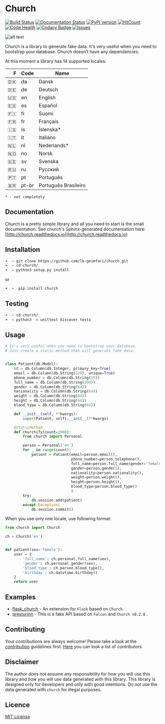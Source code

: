 # Church
[![Build Status](https://travis-ci.org/lk-geimfari/church.svg?branch=master)](https://travis-ci.org/lk-geimfari/church)
[![Documentation Status](https://readthedocs.org/projects/church/badge/?version=latest)](http://church.readthedocs.io/en/latest/?badge=latest)
[![PyPI version](https://badge.fury.io/py/church.svg)](https://badge.fury.io/py/church)
[![HitCount](https://hitt.herokuapp.com/lk-geimfar/church.svg)](https://github.com/lk-geimfari/church)
[![Code Health](https://landscape.io/github/lk-geimfari/church/master/landscape.svg?style=flat)](https://landscape.io/github/lk-geimfari/church/master)
[![Codacy Badge](https://api.codacy.com/project/badge/Grade/d773f20efa67430683bb24fff5af9db8)](https://www.codacy.com/app/likid-geimfari/church)
[![Issues](https://img.shields.io/github/issues/lk-geimfari/church.svg)](https://github.com/lk-geimfari/church/issues)


![alt text](https://raw.githubusercontent.com/lk-geimfari/church/master/examples/logo.png)



Church is a library to generate fake data. It's very useful when you need to bootstrap your database. Church doesn't have any dependencies.

At this moment a library has 14 supported locales:

|   F   |  Code   |   Name              |
|--:    |---      |    ---              |
| 🇩🇰  | da      |  Dansk               |
| 🇩🇪  | de      |  Deutsch             |
| 🇺🇸  | en      |  English             |
| 🇪🇸  | es      |  Español             |
| 🇫🇮  | fi      |  Suomi               |
| 🇫🇷  | fr      |  Français            |
| 🇮🇸  | is      |  Íslenska*           |
| 🇮🇹  | it      |  Italiano            |
| 🇳🇱  | nl      |  Nederlands*         |
| 🇳🇴  | no      |  Norsk               |
| 🇸🇪  | sv      |  Svenska             |
| 🇷🇺  | ru      |  Русский             |
| 🇵🇹  | pt      | Português            |
| 🇧🇷  | pt-br   |  Português Brasileiro|

`* - not completely`


## Documentation
Church is a pretty simple library and all you need to start is the small documentation. See church's Sphinx-generated documentation here: [http://church.readthedocs.io](http://church.readthedocs.io)



## Installation
```zsh
➜  ~ git clone https://github.com/lk-geimfari/church.git
➜  ~ cd church/
➜  ~ python3 setup.py install

```
or
```zsh
➜  ~  pip install church
```

## Testing
```zsh
➜  ~ cd church/
➜  ~ python3 -m unittest discover tests
```


## Usage

```python
# It's very useful when you need to bootstrap your database.
# Just create a static method that will generate fake data:


class Patient(db.Model):
    id = db.Column(db.Integer, primary_key=True)
    email = db.Column(db.String(120), unique=True)
    phone_number = db.Column(db.String(25))
    full_name = db.Column(db.String(100))
    gender = db.Column(db.String(64))
    nationality = db.Column(db.String(64))
    weight = db.Column(db.String(64))
    height = db.Column(db.String(64))
    blood_type = db.Column(db.String(64))

    def __init__(self, **kwargs):
        super(Patient, self).__init__(**kwargs)

    @staticmethod
    def churchify(count=2000):
        from church import Personal

        person = Personal('en')
        for _ in range(count):
            patient = Patient(email=person.email(),
                              phone_number=person.telephone(),
                              full_name=person.full_name(gender='female'),
                              gender=person.gender(),
                              nationality=person.nationality(),
                              weight=person.weight(),
                              height=person.height(),
                              blood_type=person.blood_type()
                              )
        try:
            db.session.add(patient)
        except Exception:
            db.session.commit()
```
When you use only one locale, use following format:
```python
from church import Church

ch = Church('en')


def patient(sex='female'):
    user = {
        'full_name': ch.personal.full_name(sex),
        'gender': ch.personal.gender(sex),
        'blood_type': ch.person.blood_type(),
        'birthday': ch.datetime.birthday()
    }
    return user
```


## Examples
- [flask_church](https://github.com/lk-geimfari/flask_church) - An extension for `Flask` based on `Church`.
- [presturinn](https://github.com/lk-geimfari/presturinn) - This is a fake API based on `Falcon` and `Church v0.2.0` .


## Contributing
Your contributions are always welcome! Please take a look at the [contribution](https://github.com/lk-geimfari/church/blob/master/CONTRIBUTING.md) guidelines first. [Here](https://github.com/lk-geimfari/church/blob/master/CONTRIBUTORS.md) you can look a list of contributors


## Disclaimer
The author does not assume any responsibility for how you will use this library and how you will use data generated with this library. This library is designed only for developers and only with good intentions. Do not use the data generated with `church` for illegal purposes.


## Licence
[MIT License](https://github.com/lk-geimfari/church/blob/master/LICENSE)
